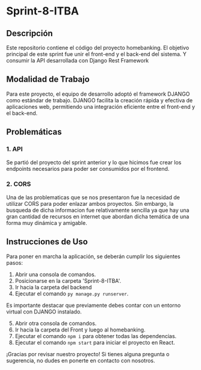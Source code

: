 # Sprint-8-ITBA

## Descripción
Este repositorio contiene el código del proyecto homebanking. El objetivo principal de este sprint fue unir el front-end y el back-end del sistema.
Y consumir la API desarrollada con Django Rest Framework

## Modalidad de Trabajo
Para este proyecto, el equipo de desarrollo adoptó el framework DJANGO como estándar de trabajo. DJANGO facilita la creación rápida y efectiva de aplicaciones web, permitiendo una integración eficiente entre el front-end y el back-end.

## Problemáticas

### 1. API
Se partió del proyecto del sprint anterior y lo que hicimos fue crear los endpoints necesarios para poder ser consumidos por el frontend.

### 2. CORS
Una de las problematicas que se nos presentaron fue la necesidad de utilizar CORS para poder enlazar ambos proyectos. Sin embargo, la busqueda de dicha informacion fue relativamente sencilla ya que hay una gran cantidad de recursos en internet que abordan dicha temática de una forma muy dinámica y amigable.


## Instrucciones de Uso
Para poner en marcha la aplicación, se deberán cumplir los siguientes pasos:

1. Abrir una consola de comandos.
2. Posicionarse en la carpeta 'Sprint-8-ITBA'.
3. Ir hacia la carpeta del backend
4. Ejecutar el comando `py manage.py runserver`.

Es importante destacar que previamente debes contar con un entorno virtual con DJANGO instalado.

5. Abrir otra consola de comandos.
6. Ir hacia la carpeta del Front y luego al homebanking.
7. Ejecutar el comando `npm i` para obtener todas las dependencias.
8. Ejecutar el comando `npm start` para iniciar el proyecto en React.

¡Gracias por revisar nuestro proyecto! Si tienes alguna pregunta o sugerencia, no dudes en ponerte en contacto con nosotros.
